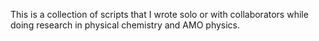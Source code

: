 This is a collection of scripts that I wrote solo or with collaborators while doing research in physical chemistry and AMO physics.
